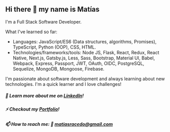 ## Hi there 👋 my name is Matías

I'm a Full Stack Software Developer.

What I've learned so far:
- Languages: JavaScript/ES6 (Data structures, algorithms, Promises), TypeScript, Python (OOP), CSS, HTML.
- Technologies/frameworks/tools: Node JS, Flask, React, Redux, React Native, Next.js, Gatsby.js, Less, Sass, Bootstrap, Material UI, Babel, Webpack, Express, Passport, JWT, OAuth, OIDC, PostgreSQL, Sequelize, MongoDB, Mongoose, Firebase.

I'm passionate about software development and always learning about new technologies. I'm a quick learner and I love challenges!

##### 🤔 Learn more about me on <a href="https://www.linkedin.com/in/matias-racedo/" rel="linkedin profile" target="_blank">LinkedIn</a>!
##### ⚡ Checkout my <a href="https://matiasracedo.github.io/" rel="portfolio" target="_blank">Portfolio</a>!
##### 📫 How to reach me: 📩 matiasracedo@gmail.com
